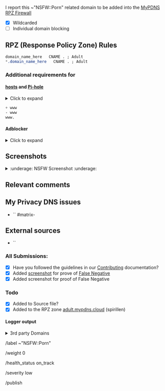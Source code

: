 I report this ~"NSFW::Porn" related domain to be added into the [MyPDNS RPZ Firewall][mpdrf]

- [X] Wildcarded
- [ ] Individual domain blocking

## RPZ (Response Policy Zone) Rules

```css
domain_name_here   CNAME . ; Adult
*.domain_name_here   CNAME . ; Adult
```

### Additional requirements for

#### [hosts] and [Pi-hole]
<details><summary>Click to expand</summary>

```css
NULL
```

</details>

```css
+ www
- www
www.
```

#### Adblocker
<details><summary>Click to expand</summary>

```css
N/A
```

</details>


## Screenshots

<details><summary>:underage: NSFW Screenshot :underage:</summary>



</details>

## Relevant comments


## My Privacy DNS issues
- `` #matrix-

## External sources
- ``

### All Submissions:
- [X] Have you followed the guidelines in our [Contributing](CONTRIBUTING.md) documentation?
- [X] Added [screenshot] for prove of [False Negative][FN]
- [X] Added screenshot for proof of False Negative

### Todo
- [X] Added to Source file?
- [X] Added to the RPZ zone [adult.mypdns.cloud][adultmypdnscloud] (spirillen)

#### Logger output

<details><summary>3rd party Domains</summary>

```python
N/A
```

</details>


[adultmypdnscloud]: https://0xacab.org/my-privacy-dns/support/-/wikis/RPZ-List#adultmypdnscloud "Rpz Zone for blocking Porn"
[FN]: https://0xacab.org/my-privacy-dns/support/-/wikis/False-Negative "About False Positive"
[hosts]: https://0xacab.org/my-privacy-dns/support/-/wikis/dns/DnsHosts "Hosts files a outdated blacklist format"
[issue]: https://0xacab.org/my-privacy-dns/matrix/-/issues "My Privacy DNS Domain records"
[mpdrf]: https://0xacab.org/my-privacy-dns/matrix/-/tree/master/source/porn_filters "My Privacy DNS RPZ Parental Firewall Filter"
[MR]: https://0xacab.org/my-privacy-dns/matrix/-/merge_requests "My Privacy DNS Merge Requests"
[Pi-hole]: https://0xacab.org/my-privacy-dns/matrix/-/blob/master/source/porn_filters/README.md#pi-hole "What is Pi-hole and it limitations"
[screenshot]: https://0xacab.org/my-privacy-dns/support/-/wikis/Screenshot "What is a screenshot"

/label ~"NSFW::Porn"

/weight 0

/health_status on_track

/severity low

/publish
